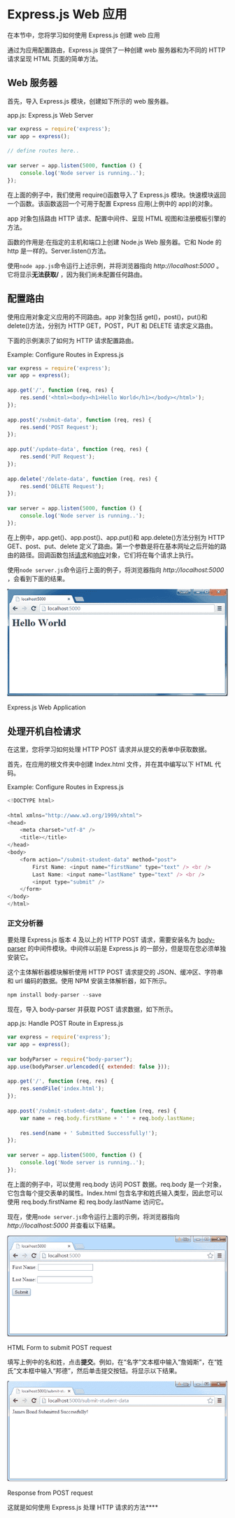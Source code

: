 # Express.js Web 应用



在本节中，您将学习如何使用 Express.js 创建 web 应用

通过为应用配置路由，Express.js 提供了一种创建 web 服务器和为不同的 HTTP 请求呈现 HTML 页面的简单方法。

## Web 服务器

首先，导入 Express.js 模块，创建如下所示的 web 服务器。

app.js: Express.js Web Server 

```js
var express = require('express');
var app = express();

// define routes here..

var server = app.listen(5000, function () {
    console.log('Node server is running..');
}); 
```

在上面的例子中，我们使用 require()函数导入了 Express.js 模块。快速模块返回一个函数。该函数返回一个可用于配置 Express 应用(上例中的 app)的对象。

app 对象包括路由 HTTP 请求、配置中间件、呈现 HTML 视图和注册模板引擎的方法。

函数的作用是:在指定的主机和端口上创建 Node.js Web 服务器。它和 Node 的 http 是一样的。Server.listen()方法。

使用`node app.js`命令运行上述示例，并将浏览器指向 *http://localhost:5000* 。它将显示**无法获取/** ，因为我们尚未配置任何路由。

## 配置路由

使用应用对象定义应用的不同路由。app 对象包括 get()，post()，put()和 delete()方法，分别为 HTTP GET，POST，PUT 和 DELETE 请求定义路由。

下面的示例演示了如何为 HTTP 请求配置路由。

Example: Configure Routes in Express.js 

```js
var express = require('express');
var app = express();

app.get('/', function (req, res) {
    res.send('<html><body><h1>Hello World</h1></body></html>');
});

app.post('/submit-data', function (req, res) {
    res.send('POST Request');
});

app.put('/update-data', function (req, res) {
    res.send('PUT Request');
});

app.delete('/delete-data', function (req, res) {
    res.send('DELETE Request');
});

var server = app.listen(5000, function () {
    console.log('Node server is running..');
}); 
```

在上例中，app.get()、app.post()、app.put()和 app.delete()方法分别为 HTTP GET、post、put、delete 定义了路由。第一个参数是将在基本网址之后开始的路由的路径。回调函数包括[请求](https://expressjs.com/4x/api.html#req)和[响应](https://expressjs.com/4x/api.html#res)对象，它们将在每个请求上执行。

使用`node server.js`命令运行上面的例子，将浏览器指向 *http://localhost:5000* ，会看到下面的结果。

![](img/3d362924b77191620b97b83f30cb5f49.png)

Express.js Web Application



## 处理开机自检请求

在这里，您将学习如何处理 HTTP POST 请求并从提交的表单中获取数据。

首先，在应用的根文件夹中创建 Index.html 文件，并在其中编写以下 HTML 代码。

Example: Configure Routes in Express.js 

```js
<!DOCTYPE html>

<html xmlns="http://www.w3.org/1999/xhtml">
<head>
    <meta charset="utf-8" />
    <title></title>
</head>
<body>
    <form action="/submit-student-data" method="post">
        First Name: <input name="firstName" type="text" /> <br />
        Last Name: <input name="lastName" type="text" /> <br />
        <input type="submit" />
    </form>
</body>
</html> 
```

### 正文分析器

要处理 Express.js 版本 4 及以上的 HTTP POST 请求，需要安装名为 [body-parser](https://github.com/expressjs/body-parser) 的中间件模块。中间件以前是 Express.js 的一部分，但是现在您必须单独安装它。

这个主体解析器模块解析使用 HTTP POST 请求提交的 JSON、缓冲区、字符串和 url 编码的数据。使用 NPM 安装主体解析器，如下所示。

```js
npm install body-parser --save
```

现在，导入 body-parser 并获取 POST 请求数据，如下所示。

app.js: Handle POST Route in Express.js 

```js
var express = require('express');
var app = express();

var bodyParser = require("body-parser");
app.use(bodyParser.urlencoded({ extended: false }));

app.get('/', function (req, res) {
    res.sendFile('index.html');
});

app.post('/submit-student-data', function (req, res) {
    var name = req.body.firstName + ' ' + req.body.lastName;

    res.send(name + ' Submitted Successfully!');
});

var server = app.listen(5000, function () {
    console.log('Node server is running..');
}); 
```

在上面的例子中，可以使用 req.body 访问 POST 数据。req.body 是一个对象，它包含每个提交表单的属性。Index.html 包含名字和姓氏输入类型，因此您可以使用 req.body.firstName 和 req.body.lastName 访问它。

现在，使用`node server.js`命令运行上面的示例，将浏览器指向 *http://localhost:5000* 并查看以下结果。

![](img/5d9a6cd3ff97285f34799bbf558b15b4.png)

HTML Form to submit POST request



填写上例中的名和姓，点击**提交**。例如，在“名字”文本框中输入“詹姆斯”，在“姓氏”文本框中输入“邦德”，然后单击提交按钮。将显示以下结果。

![](img/2b86d63b69f706f863a2e82ea0ab098b.png)

Response from POST request



这就是如何使用 Express.js 处理 HTTP 请求的方法****